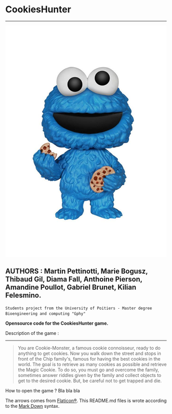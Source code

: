 # CookiesHunter
------------------------
![Cookie monster, the mascot](images/CookiesHunter_log.jpeg)


AUTHORS : Martin Pettinotti, Marie Bogusz, Thibaud Gil, Diama Fall, Anthoine Pierson, Amandine Poullot, Gabriel Brunet, Kilian Felesmino.
------------------------
`Students project from the University of Poitiers - Master degree Bioengineering and computing "Gphy"`

**Opensource code for the CookiesHunter game.**

Description of the game :
___

> You are Cookie-Monster, a famous cookie connoisseur, ready to do anything to get cookies. 
Now you walk down the street and stops in front of the Chip family's, famous for having the best cookies in the world.
The goal is to retrieve as many cookies as possible and retrieve the Magic Cookie.
To do so, you must go and overcome the family, sometimes answer riddles given by the family and collect objects to get to   the desired cookie.
But, be careful not to get trapped and die.

How to open the game ?
  Bla bla bla

The arrows comes from [Flaticon®](https://www.flaticon.com).
This README.md files is wrote according to the [Mark Down](https://www.markdownguide.org/basic-syntax/) syntax.
